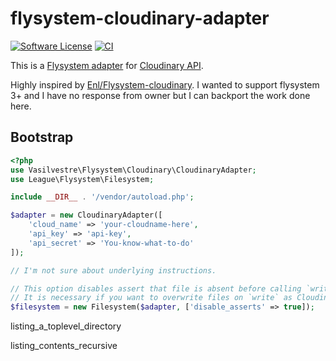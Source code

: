 # flysystem-cloudinary-adapter
[![Software License](https://img.shields.io/badge/license-MIT-brightgreen.svg?style=flat-square)](LICENSE)
[![CI](https://github.com/vasilvestre/flysystem-cloudinary-adapter/actions/workflows/php.yml/badge.svg)](https://github.com/vasilvestre/flysystem-cloudinary-adapter/actions/workflows/php.yml)

This is a [Flysystem adapter](https://github.com/thephpleague/flysystem) for [Cloudinary API](http://cloudinary.com/documentation/php_integration).

Highly inspired by [Enl/Flysystem-cloudinary](https://github.com/enl/flysystem-cloudinary).
I wanted to support flysystem 3+ and I have no response from owner but I can backport the work done here.

## Bootstrap

``` php
<?php
use Vasilvestre\Flysystem\Cloudinary\CloudinaryAdapter;
use League\Flysystem\Filesystem;

include __DIR__ . '/vendor/autoload.php';

$adapter = new CloudinaryAdapter([
    'cloud_name' => 'your-cloudname-here',
    'api_key' => 'api-key',
    'api_secret' => 'You-know-what-to-do'
]);

// I'm not sure about underlying instructions.

// This option disables assert that file is absent before calling `write`.
// It is necessary if you want to overwrite files on `write` as Cloudinary does it by default.
$filesystem = new Filesystem($adapter, ['disable_asserts' => true]);
```

listing_a_toplevel_directory

listing_contents_recursive
